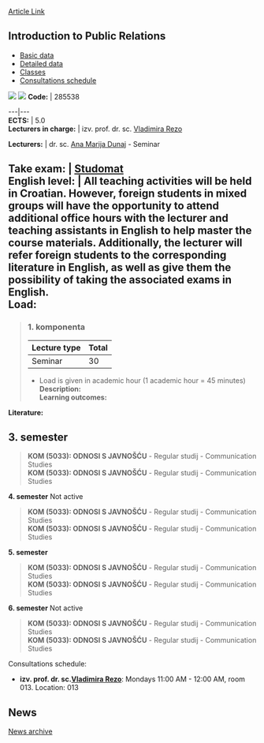 [Article Link](https://www.fhs.hr/en/course/itpr_a)

## Introduction to Public Relations
  * [Basic data](https://www.fhs.hr/en/course/itpr_a#v1id-523789_477799_1_0 "Basic data")
  * [Detailed data](https://www.fhs.hr/en/course/itpr_a#v1id-523789_477799_1_1 "Detailed data")
  * [Classes](https://www.fhs.hr/en/course/itpr_a#v1id-523789_477799_1_2 "Classes")
  * [Consultations schedule](https://www.fhs.hr/en/course/itpr_a#v1id-523789_477799_1_3 "Consultations schedule")


[![](https://www.fhs.hr/img/flags/gif/hr.gif)](https://www.fhs.hr/predmet/uuosj_a) [![](https://www.fhs.hr/img/flags/gif/gb.gif)](https://www.fhs.hr/en/course/itpr_a)
**Code:** |  285538  
  
---|---  
**ECTS:** |  5.0   
**Lecturers in charge:** |  izv. prof. dr. sc. [Vladimira Rezo](https://www.fhs.hr/staff/vladimira.rezo)   
  
**Lecturers:** |  dr. sc. [Ana Marija Dunaj](https://www.fhs.hr/djelatnik/ana_marija.dunaj) - Seminar  
  
**Take exam:** |  [Studomat](http://www.isvu.hr/studomat)  
**English level:** |  All teaching activities will be held in Croatian. However, foreign students in mixed groups will have the opportunity to attend additional office hours with the lecturer and teaching assistants in English to help master the course materials. Additionally, the lecturer will refer foreign students to the corresponding literature in English, as well as give them the possibility of taking the associated exams in English.   
**Load:**  
---  
> ### 1. komponenta
> | Lecture type | Total  
> ---|---  
> Seminar | 30  
> * Load is given in academic hour (1 academic hour = 45 minutes)   
**Description:**  
> **Learning outcomes:**  

  
**Literature:**  

  
**3. semester**  
---  
> **KOM (5033): ODNOSI S JAVNOŠĆU** - Regular studij - Communication Studies  
>  **KOM (5033): ODNOSI S JAVNOŠĆU** - Regular studij - Communication Studies  
>   
  
**4. semester** Not active  
> **KOM (5033): ODNOSI S JAVNOŠĆU** - Regular studij - Communication Studies  
>  **KOM (5033): ODNOSI S JAVNOŠĆU** - Regular studij - Communication Studies  
>   
  
**5. semester**  
> **KOM (5033): ODNOSI S JAVNOŠĆU** - Regular studij - Communication Studies  
>  **KOM (5033): ODNOSI S JAVNOŠĆU** - Regular studij - Communication Studies  
>   
  
**6. semester** Not active  
> **KOM (5033): ODNOSI S JAVNOŠĆU** - Regular studij - Communication Studies  
>  **KOM (5033): ODNOSI S JAVNOŠĆU** - Regular studij - Communication Studies  
>   
Consultations schedule: 
  * **izv. prof. dr. sc.[Vladimira Rezo](https://www.fhs.hr/staff/vladimira.rezo)**: 
Mondays 11:00 AM - 12:00 AM, room 013.
Location: 013 


## News
[News archive](https://www.fhs.hr/en/course/itpr_a?@=21ttq#news_132879 "News archive")
